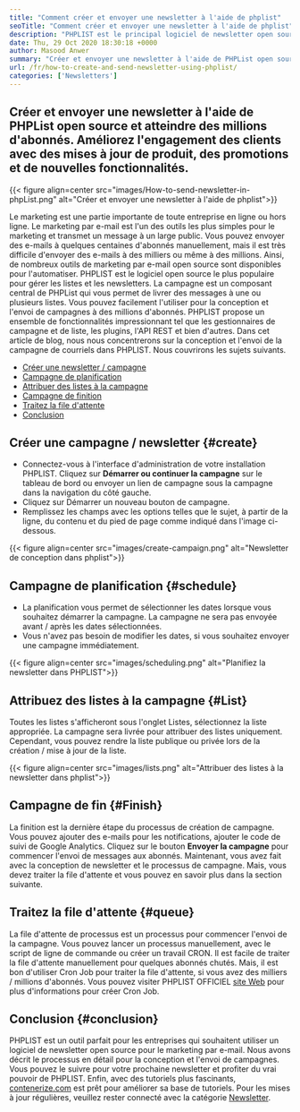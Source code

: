 ```yaml
---
title: "Comment créer et envoyer une newsletter à l'aide de phplist" 
seoTitle: "Comment créer et envoyer une newsletter à l'aide de phplist" 
description: "PHPLIST est le principal logiciel de newsletter open source pour le marketing par e-mail. Ceci est le guide du débutant pour la création et l'envoi de campagnes de newsletter." 
date: Thu, 29 Oct 2020 18:30:18 +0000
author: Masood Anwer
summary: "Créer et envoyer une newsletter à l'aide de PHPList open source et atteindre des millions d'abonnés. Améliorez l'engagement des clients avec des mises à jour de produit, des promotions et de nouvelles fonctionnalités." 
url: /fr/how-to-create-and-send-newsletter-using-phplist/
categories: ['Newsletters']
---
```


## Créer et envoyer une newsletter à l'aide de PHPList open source et atteindre des millions d'abonnés. Améliorez l'engagement des clients avec des mises à jour de produit, des promotions et de nouvelles fonctionnalités.

{{< figure align=center src="images/How-to-send-newsletter-in-phpList.png" alt="Créer et envoyer une newsletter à l'aide de phplist">}}

Le marketing est une partie importante de toute entreprise en ligne ou hors ligne. Le marketing par e-mail est l'un des outils les plus simples pour le marketing et transmet un message à un large public. Vous pouvez envoyer des e-mails à quelques centaines d'abonnés manuellement, mais il est très difficile d'envoyer des e-mails à des milliers ou même à des millions. Ainsi, de nombreux outils de marketing par e-mail open source sont disponibles pour l'automatiser.
PHPLIST est le logiciel open source le plus populaire pour gérer les listes et les newsletters. La campagne est un composant central de PHPList qui vous permet de livrer des messages à une ou plusieurs listes. Vous pouvez facilement l'utiliser pour la conception et l'envoi de campagnes à des millions d'abonnés. PHPLIST propose un ensemble de fonctionnalités impressionnant tel que les gestionnaires de campagne et de liste, les plugins, l'API REST et bien d'autres.
Dans cet article de blog, nous nous concentrerons sur la conception et l'envoi de la campagne de courriels dans PHPLIST. Nous couvrirons les sujets suivants.
  * [Créer une newsletter / campagne][2]
  * [Campagne de planification][3]
  * [Attribuer des listes à la campagne][4]
  * [Campagne de finition][5]
  * [Traitez la file d'attente][6]
  * [Conclusion][7]

## **Créer une campagne / newsletter** {#create}
  * Connectez-vous à l'interface d'administration de votre installation PHPLIST. Cliquez sur **Démarrer ou continuer la campagne**  sur le tableau de bord ou envoyer un lien de campagne sous la campagne dans la navigation du côté gauche.
  * Cliquez sur Démarrer un nouveau bouton de campagne.
  * Remplissez les champs avec les options telles que le sujet, à partir de la ligne, du contenu et du pied de page comme indiqué dans l'image ci-dessous.

{{< figure align=center src="images/create-campaign.png" alt="Newsletter de conception dans phplist">}}


## **Campagne de planification** {#schedule}
  * La planification vous permet de sélectionner les dates lorsque vous souhaitez démarrer la campagne. La campagne ne sera pas envoyée avant / après les dates sélectionnées.
  * Vous n'avez pas besoin de modifier les dates, si vous souhaitez envoyer une campagne immédiatement.

{{< figure align=center src="images/scheduling.png" alt="Planifiez la newsletter dans PHPLIST">}}


## **Attribuez des listes à la campagne** {#List}
Toutes les listes s'afficheront sous l'onglet Listes, sélectionnez la liste appropriée. La campagne sera livrée pour attribuer des listes uniquement. Cependant, vous pouvez rendre la liste publique ou privée lors de la création / mise à jour de la liste.

{{< figure align=center src="images/lists.png" alt="Attribuer des listes à la newsletter dans phplist">}}


## **Campagne de fin** {#Finish}
La finition est la dernière étape du processus de création de campagne. Vous pouvez ajouter des e-mails pour les notifications, ajouter le code de suivi de Google Analytics. Cliquez sur le bouton **Envoyer la campagne**  pour commencer l'envoi de messages aux abonnés. Maintenant, vous avez fait avec la conception de newsletter et le processus de campagne. Mais, vous devez traiter la file d'attente et vous pouvez en savoir plus dans la section suivante.

## **Traitez la file d'attente** {#queue}
La file d'attente de processus est un processus pour commencer l'envoi de la campagne. Vous pouvez lancer un processus manuellement, avec le script de ligne de commande ou créer un travail CRON. Il est facile de traiter la file d'attente manuellement pour quelques abonnés chutés. Mais, il est bon d'utiliser Cron Job pour traiter la file d'attente, si vous avez des milliers / millions d'abonnés. Vous pouvez visiter PHPLIST OFFICIEL [site Web][8] pour plus d'informations pour créer Cron Job.

## **Conclusion** {#conclusion}
PHPLIST est un outil parfait pour les entreprises qui souhaitent utiliser un logiciel de newsletter open source pour le marketing par e-mail. Nous avons décrit le processus en détail pour la conception et l'envoi de campagnes. Vous pouvez le suivre pour votre prochaine newsletter et profiter du vrai pouvoir de PHPLIST.
Enfin, avec des tutoriels plus fascinants, [contenerize.com][9] est prêt pour améliorer sa base de tutoriels. Pour les mises à jour régulières, veuillez rester connecté avec la catégorie [Newsletter][10].

  
[1]: https://products.containerize.com/newsletter/phplist
[2]: #create
[3]: #schedule
[4]: #list
[5]: #finish
[6]: #queue
[7]: #conclusion
[8]: https://www.phplist.org/manual/books/phplist-manual/page/setting-up-your-cron
[9]: https://containerize.com
[10]: https://blog.containerize.com/category/newsletter/
